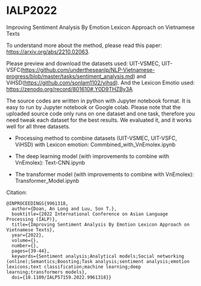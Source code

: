 # IALP2022
Improving Sentiment Analysis By Emotion Lexicon Approach on Vietnamese Texts

To understand more about the method, please read this paper: https://arxiv.org/abs/2210.02063. 

Please preview and download the datasets used: UIT-VSMEC, UIT-VSFC(https://github.com/undertheseanlp/NLP-Vietnamese-progress/blob/master/tasks/sentiment_analysis.md) and ViHSD(https://github.com/sonlam1102/vihsd). And the Lexicon Emotio used: https://zenodo.org/record/801610#.Y0D9THZBy3A

The source codes are written in python with Jupyter notebook format. It is easy to run by Jupyter notebook or Google colab. Please note that the uploaded source code only runs on one dataset and one task, therefore you need tweak each dataset for the best results. We evaluated it, and it works well for all three datasets.

- Processing method to combine datasets (UIT-VSMEC, UIT-VSFC, ViHSD) with Lexicon emotion: Commbined_with_VnEmolex.ipynb

- The deep learning model (with improvements to combine with VnEmolex): Text-CNN.ipynb

- The transformer model (with improvements to combine with VnEmolex): Transformer_Model.ipynb

Citation:
```
@INPROCEEDINGS{9961318,
  author={Doan, An Long and Luu, Son T.},
  booktitle={2022 International Conference on Asian Language Processing (IALP)}, 
  title={Improving Sentiment Analysis By Emotion Lexicon Approach on Vietnamese Texts}, 
  year={2022},
  volume={},
  number={},
  pages={39-44},
  keywords={Sentiment analysis;Analytical models;Social networking (online);Semantics;Boosting;Task analysis;sentiment analysis;emotion lexicons;text classification;machine learning;deep learning;transformers models},
  doi={10.1109/IALP57159.2022.9961318}}

```
